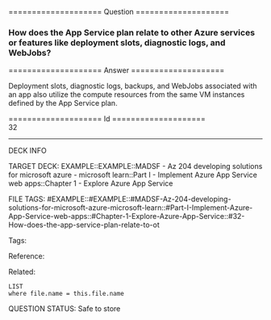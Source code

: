 ==================== Question ====================  

### How does the App Service plan relate to other Azure services or features like deployment slots, diagnostic logs, and WebJobs?  

==================== Answer ====================  

Deployment slots, diagnostic logs, backups, and WebJobs associated with an app also utilize the compute resources from the same VM instances defined by the App Service plan.

==================== Id ====================  
32

---

DECK INFO

TARGET DECK: EXAMPLE::EXAMPLE::MADSF - Az 204 developing solutions for microsoft azure - microsoft learn::Part I - Implement Azure App Service web apps::Chapter 1 - Explore Azure App Service

FILE TAGS: #EXAMPLE::#EXAMPLE::#MADSF-Az-204-developing-solutions-for-microsoft-azure-microsoft-learn::#Part-I-Implement-Azure-App-Service-web-apps::#Chapter-1-Explore-Azure-App-Service::#32-How-does-the-app-service-plan-relate-to-ot

Tags:

Reference:

Related:

```dataview
LIST
where file.name = this.file.name
```
QUESTION STATUS: Safe to store
